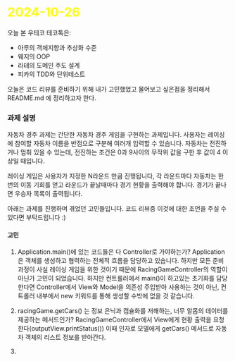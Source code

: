 # <span style="color:yellow">2024-10-26</span>

오늘 본 우테코 테코톡은:
- 아루의 객체지향과 추상화 수준
- 웨지의 OOP
- 라테의 도메인 주도 설계
- 피카의 TDD와 단위테스트


오늘은 코드 리뷰를 준비하기 위해 내가 고민했었고 물어보고 싶은점을 정리해서 README.md 에 정리하고자 한다.


### 과제 설명
자동차 경주 과제는 간단한 자동차 경주 게임을 구현하는 과제입니다.
사용자는 레이싱에 참여할 자동차 이름을 반점으로 구분해 여러개 입력할 수 있습니다.
자동차는 전진하거나 멈춰 있을 수 있는데, 전진하는 조건은 0과 9사이의 무작위 값을 구한 후 값이 4 이상일 때입니다. 

레이싱 게임은 사용자가 지정한 N라운드 만큼 진행됩니다, 각 라운드마다 자동차는 한번의 이동 기회를 얻고 라운드가 끝날때마다 경기 현황을 출력해야 합니다. 경기가 끝나면 우승자 목록이 출력됩니다.

아래는 과제를 진행하며 겪었던 고민들입니다. 코드 리뷰중 이것에 대한 조언을 주실 수 있다면 부탁드립니다 :)

#### 고민
1. Application.main()에 있는 코드들은 다 Controller로 가야하는가?
	 Application은 객체를 생성하고 협력하는 전체적 흐름을 담당하고 있습니다. 하지만 모든 준비 과정이 사실 레이싱 게임을 위한 것이기 때문에 RacingGameController의 역할이 아닌가 고민이 되었습니다. 하지만 컨트롤러에서 main()이 하고있는 초기화를 담당한다면 Controller에서 View와 Model을 의존성 주입받아 사용하는 것이 아닌, 컨트롤러 내부에서 new 키워드를 통해 생성할 수밖에 없을 것 같습니다.

2. racingGame.getCars() 는 정보 은닉과 캡슐화를 저해하는, 너무 알몸의 데이터를 제공하는 메서드인가?
	 RacingGameController에서 View에게 현황 출력을 요청한다(outputView.printStatus()) 이때 인자로 모델에게 getCars() 메서드로 자동차 객체의 리스트 정보를 받아간다.
1. 